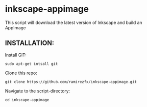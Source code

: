 # inkscape-appimage
This script will download the latest version of Inkscape and build an AppImage

## INSTALLATION:

Install GIT:

`sudo apt-get intsall git`

Clone this repo:

`git clone https://github.com/ramirezfx/inkscape-appimage.git`

Navigate to the script-directory:

`cd inkscape-appimage`
